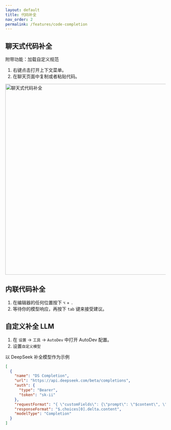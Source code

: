 ```yaml
---
layout: default
title: 代码补全
nav_order: 2
permalink: /features/code-completion
---
```


## 聊天式代码补全

附带功能：加载自定义规范

1. 右键点击打开上下文菜单。
2. 在聊天页面中复制或者粘贴代码。

<img src="https://unitmesh.cc/auto-dev/chat-code-completion.png" alt="聊天式代码补全" width="600px"/>

## 内联代码补全

1. 在编辑器的任何位置按下 `⌥` + `.`
2. 等待你的模型响应，再按下 `tab` 键来接受建议。

## 自定义补全 LLM

1. 在 `设置` -> `工具` -> `AutoDev` 中打开 AutoDev 配置。
2. 设置`自定义模型`

以 DeepSeek 补全模型作为示例

```json
[
  {
    "name": "DS Completion",
    "url": "https://api.deepseek.com/beta/completions",
    "auth": {
      "type": "Bearer",
      "token": "sk-ii"
    },
    "requestFormat": "{ \"customFields\": {\"prompt\": \"$content\", \"model\": \"deepseek-chat\", \"max_tokens\": 128 }}",
    "responseFormat": "$.choices[0].delta.content",
    "modelType": "Completion"
  }
]
```
